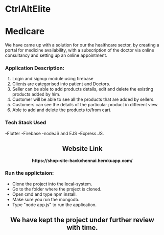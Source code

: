 # CtrlAltElite
# Medicare

We have came up with a solution for our the healthcare sector, by creating a portal for medicine availability, with a subscription of the doctor via online consultancy and setting up an online appointment.

### Application Description:
1. Login and signup module using firebase
2. Clients are categorised into patient and Doctors.
3. Seller can be able to add products details, edit and delete the existing products added by him.
4. Customer will be able to see all the products that are added by sellers.
5. Customers can see the details of the particular product in different view.
6. Able to add and delete the products to/from cart.

### Tech Stack Used
-Flutter
-Firebase
-nodeJS and EJS
-Express JS.



<h2 align= "center"><b>Website Link</b></h2>

<p align="center"><b>https://shop-site-hackchennai.herokuapp.com/</b></p>

### Run the applictaion:

* Clone the project into the local-system.
* Go to the folder where the project is cloned.
* Open cmd and type npm install.
* Make sure you run the mongodb.
* Type "node app.js" to run the application.

<h2 align= "center"><b>We have kept the project under further review with time.</b></h2>



